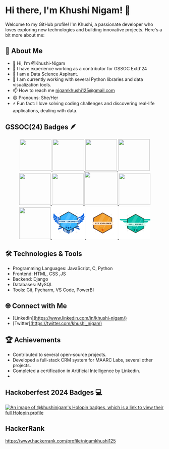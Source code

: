 # Hi there, I'm Khushi Nigam! 👋

Welcome to my GitHub profile! I'm Khushi, a passionate developer who loves exploring new technologies and building innovative projects. Here's a bit more about me:

## 🚀 About Me
- 👋 Hi, I’m @Khushi-Nigam
- 👀 I have experience working as a contributor for GSSOC Extd'24 
- 🌱 I am a Data Science Aspirant.
- 💞️ I am currently working with several Python libraries and data visualization tools.
- 📫 How to reach me nigamkhushi125@gmail.com
- 😄 Pronouns: She/Her
- ⚡ Fun fact: I love solving coding challenges and discovering real-life applications, dealing with data.

<!---
Khushi-Nigam/Khushi-Nigam is a ✨ special ✨ repository because its `README.md` (this file) appears on your GitHub profile.
You can click the Preview link to take a look at your changes.
--->

## GSSOC(24) Badges 🪶
<div style='display:flex; align-items:center; gap: 10px;' align='center'><a href="https://gssoc.girlscript.tech/leaderboard">
<img src="https://raw.githubusercontent.com/GSSoC24/Postman-Challenge/main/docs/assets/Postman%20White.png" width="100px" height="100px" />
  <img src="https://raw.githubusercontent.com/GSSoC24/Postman-Challenge/main/docs/assets/1.png" width="100px" height="100px" />
  <img src="https://raw.githubusercontent.com/GSSoC24/Postman-Challenge/main/docs/assets/2.png" width="100px" height="100px" />
  <img src="https://raw.githubusercontent.com/GSSoC24/Postman-Challenge/main/docs/assets/3.png" width="100px" height="100px" />
  <img src="https://raw.githubusercontent.com/GSSoC24/Postman-Challenge/main/docs/assets/4.png" width="100px" height="100px" />
  <img src="https://raw.githubusercontent.com/GSSoC24/Postman-Challenge/main/docs/assets/5.png" width="100px" height="100px" />
  <img src="https://raw.githubusercontent.com/GSSoC24/Postman-Challenge/main/docs/assets/6.png" width="105px" height="105px" />
  <img src="https://raw.githubusercontent.com/GSSoC24/Postman-Challenge/main/docs/assets/7.png" width="100px" height="100px" />
  <img src="https://raw.githubusercontent.com/GSSoC24/Postman-Challenge/main/docs/assets/8.png" width="100px" height="100px" />
  <img src="https://raw.githubusercontent.com/GSSoC24/Contributor/refs/heads/main/assets/Code%20Luminary.png" width="105px" height="105px" />
  <img src="https://raw.githubusercontent.com/GSSoC24/Contributor/refs/heads/main/assets/Git%20Explorer.png" width="100px" height="100px" />
  <img src="https://raw.githubusercontent.com/GSSoC24/Contributor/refs/heads/main/assets/Pull%20Expert.png" width="100px" height="100px" /></a>
</div>

## 🛠️ Technologies & Tools

- Programming Languages: JavaScript, C, Python 
- Frontend: HTML, CSS ,JS
- Backend: Django
- Databases: MySQL
- Tools: Git, Pycharm, VS Code, PowerBI

## 🌐 Connect with Me

- [LinkedIn][(https://www.linkedin.com/in/khushi-nigam/)](https://www.linkedin.com/in/khushinigam7/)
- [Twitter][(https://twitter.com/khushi_nigam)](https://x.com/Khushi_Nigam007)

## 🏆 Achievements

- Contributed to several open-source projects.
- Developed a full-stack CRM system for MAARC Labs, several other projects.
- Completed a certification in Artificial Intelligence by Linkedin.
- 
## Hackoberfest 2024 Badges 💻

[![An image of @khushinigam's Holopin badges, which is a link to view their full Holopin profile](https://holopin.me/khushinigam)](https://holopin.io/@khushinigam)

## HackerRank

https://www.hackerrank.com/profile/nigamkhushi125
